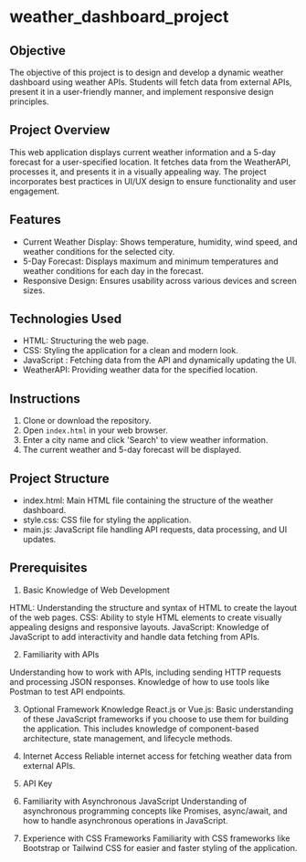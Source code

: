 # weather_dashboard_project

## Objective

The objective of this project is to design and develop a dynamic weather dashboard using weather APIs. Students will fetch data from external APIs, present it in a user-friendly manner, and implement responsive design principles.

## Project Overview

This web application displays current weather information and a 5-day forecast for a user-specified location. It fetches data from the WeatherAPI, processes it, and presents it in a visually appealing way. The project incorporates best practices in UI/UX design to ensure functionality and user engagement.

## Features

- Current Weather Display: Shows temperature, humidity, wind speed, and weather conditions for the selected city.
- 5-Day Forecast: Displays maximum and minimum temperatures and weather conditions for each day in the forecast.
- Responsive Design: Ensures usability across various devices and screen sizes.

## Technologies Used

- HTML: Structuring the web page.
- CSS: Styling the application for a clean and modern look.
- JavaScript : Fetching data from the API and dynamically updating the UI.
- WeatherAPI: Providing weather data for the specified location.

## Instructions

1. Clone or download the repository.
2. Open `index.html` in your web browser.
3. Enter a city name and click 'Search' to view weather information.
4. The current weather and 5-day forecast will be displayed.

## Project Structure

- index.html: Main HTML file containing the structure of the weather dashboard.
- style.css: CSS file for styling the application.
- main.js: JavaScript file handling API requests, data processing, and UI updates.

## Prerequisites

1. Basic Knowledge of Web Development

HTML: Understanding the structure and syntax of HTML to create the layout of the web pages.
CSS: Ability to style HTML elements to create visually appealing designs and responsive layouts.
JavaScript: Knowledge of JavaScript to add interactivity and handle data fetching from APIs.

2. Familiarity with APIs

Understanding how to work with APIs, including sending HTTP requests and processing JSON responses.
Knowledge of how to use tools like Postman to test API endpoints.

3. Optional Framework Knowledge
React.js or Vue.js: Basic understanding of these JavaScript frameworks if you choose to use them for building the application. This includes knowledge of component-based architecture, state management, and lifecycle methods.

4. Internet Access
Reliable internet access for fetching weather data from external APIs.

5. API Key

6. Familiarity with Asynchronous JavaScript
Understanding of asynchronous programming concepts like Promises, async/await, and how to handle asynchronous operations in JavaScript.

7. Experience with CSS Frameworks
Familiarity with CSS frameworks like Bootstrap or Tailwind CSS for easier and faster styling of the application.
